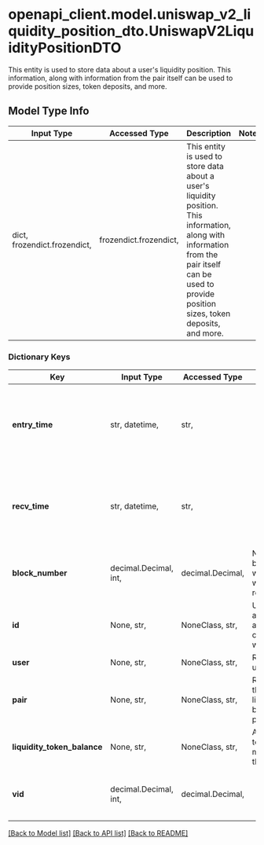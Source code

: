 # openapi_client.model.uniswap_v2_liquidity_position_dto.UniswapV2LiquidityPositionDTO

This entity is used to store data about a user's liquidity position. This information, along with information from the pair itself can be used to provide position sizes, token deposits, and more.

## Model Type Info
Input Type | Accessed Type | Description | Notes
------------ | ------------- | ------------- | -------------
dict, frozendict.frozendict,  | frozendict.frozendict,  | This entity is used to store data about a user&#x27;s liquidity position. This information, along with information from the pair itself can be used to provide position sizes, token deposits, and more. | 

### Dictionary Keys
Key | Input Type | Accessed Type | Description | Notes
------------ | ------------- | ------------- | ------------- | -------------
**entry_time** | str, datetime,  | str,  |  | [optional] value must conform to RFC-3339 date-time
**recv_time** | str, datetime,  | str,  |  | [optional] value must conform to RFC-3339 date-time
**block_number** | decimal.Decimal, int,  | decimal.Decimal,  | Number of block in which entity was recorded. | [optional] value must be a 64 bit integer
**id** | None, str,  | NoneClass, str,  | User address and pair address concatenated with a dash. | [optional] 
**user** | None, str,  | NoneClass, str,  | Reference to user. | [optional] 
**pair** | None, str,  | NoneClass, str,  | Reference to the pair liquidity is being provided on. | [optional] 
**liquidity_token_balance** | None, str,  | NoneClass, str,  | Amount of LP tokens minted for this position. | [optional] 
**vid** | decimal.Decimal, int,  | decimal.Decimal,  |  | [optional] value must be a 64 bit integer

[[Back to Model list]](../../README.md#documentation-for-models) [[Back to API list]](../../README.md#documentation-for-api-endpoints) [[Back to README]](../../README.md)

